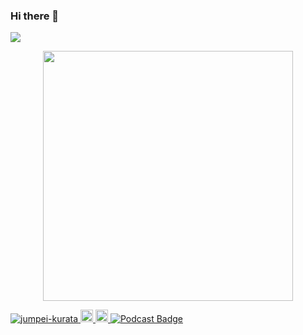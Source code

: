 ### Hi there 👋

<!--
**jumpei-kurata/jumpei-kurata** is a ✨ _special_ ✨ repository because its `README.md` (this file) appears on your GitHub profile.

Here are some ideas to get you started:

- 🔭 I’m currently working on ...
- 🌱 I’m currently learning ...
- 👯 I’m looking to collaborate on ...
- 🤔 I’m looking for help with ...
- 💬 Ask me about ...
- 📫 How to reach me: ...
- 😄 Pronouns: ...
- ⚡ Fun fact: ...
-->

![](https://i.pinimg.com/originals/1f/92/a6/1f92a67c2bd07ecf0f64f25a71aa3191.gif)

<div id="user-content-header" align="center" dir="auto">
  <a target="_blank" rel="noopener noreferrer" href="https://camo.githubusercontent.com/0d243439f85f33708fe341c6916e2e831528c290aded3e834d7b3f5060e2ff71/68747470733a2f2f6d656469612e67697068792e636f6d2f6d656469612f4a4b4e57787475686772394a5a677a7a356b2f67697068792e676966"><img src="https://camo.githubusercontent.com/0d243439f85f33708fe341c6916e2e831528c290aded3e834d7b3f5060e2ff71/68747470733a2f2f6d656469612e67697068792e636f6d2f6d656469612f4a4b4e57787475686772394a5a677a7a356b2f67697068792e676966" width="400" data-canonical-src="https://media.giphy.com/media/JKNWxtuhgr9JZgzz5k/giphy.gif" style="max-width: 100%;"></a>
  <br>  
  <div id="user-content-badges" dir="auto">
  <p align="left"> 
  <a href="https://github.com/jumpei-kurata/jumpei-kurata/">
    <img src="https://komarev.com/ghpvc/?username=jumpei-kurata" alt="jumpei-kurata" />
  </a>
  <a href="https://twitter.com/panpaaaaash">
    <img height="20" src="https://img.shields.io/twitter/follow/panpaaaaash?label=Twitter&logo=twitter&style=flat" />
  </a>
  <a href="https://github.com/jumpei-kurata">
    <img height="20" src="https://img.shields.io/github/followers/jumpei-kurata?label=follow&logo=github&style=flat" />
  </a>
  <a href="https://podcasts.apple.com/us/podcast/%E3%81%B2%E3%81%BE%E3%81%98%E3%82%93%E3%83%97%E3%83%AD%E3%82%B0%E3%83%A9%E3%83%9E%E3%83%BC/id1601084785" rel="nofollow">
      <img src="https://camo.githubusercontent.com/f5bda68acd775b021012fd9887db6a9627d6ff5c91675844a22447c50d4e710a/68747470733a2f2f696d672e736869656c64732e696f2f62616467652f506f64636173742d3939333343433f7374796c653d666f722d7468652d6261646765266c6f676f3d4170706c65253230506f646361737473" alt="Podcast Badge" data-canonical-src="https://img.shields.io/badge/Podcast-9933CC?style=for-the-badge&amp;logo=Apple%20Podcasts" style="max-width: 100%;">
    </a>
</p>

</div>
